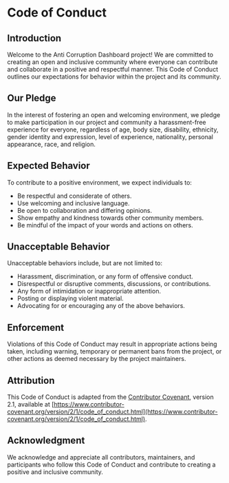 # Code of Conduct

## Introduction

Welcome to the Anti Corruption Dashboard project! We are committed to creating an open and inclusive community where everyone can contribute and collaborate in a positive and respectful manner. This Code of Conduct outlines our expectations for behavior within the project and its community.

## Our Pledge

In the interest of fostering an open and welcoming environment, we pledge to make participation in our project and community a harassment-free experience for everyone, regardless of age, body size, disability, ethnicity, gender identity and expression, level of experience, nationality, personal appearance, race, and religion.

## Expected Behavior

To contribute to a positive environment, we expect individuals to:
- Be respectful and considerate of others.
- Use welcoming and inclusive language.
- Be open to collaboration and differing opinions.
- Show empathy and kindness towards other community members.
- Be mindful of the impact of your words and actions on others.

## Unacceptable Behavior

Unacceptable behaviors include, but are not limited to:
- Harassment, discrimination, or any form of offensive conduct.
- Disrespectful or disruptive comments, discussions, or contributions.
- Any form of intimidation or inappropriate attention.
- Posting or displaying violent material.
- Advocating for or encouraging any of the above behaviors.

## Enforcement

Violations of this Code of Conduct may result in appropriate actions being taken, including warning, temporary or permanent bans from the project, or other actions as deemed necessary by the project maintainers.

## Attribution

This Code of Conduct is adapted from the [Contributor Covenant](https://www.contributor-covenant.org), version 2.1, available at [https://www.contributor-covenant.org/version/2/1/code_of_conduct.html](https://www.contributor-covenant.org/version/2/1/code_of_conduct.html).

## Acknowledgment

We acknowledge and appreciate all contributors, maintainers, and participants who follow this Code of Conduct and contribute to creating a positive and inclusive community.

